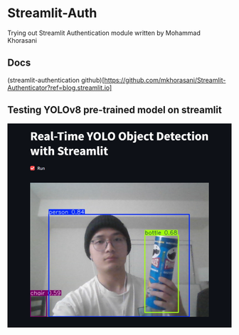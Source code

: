 # Streamlit-Auth
Trying out Streamlit Authentication module written by Mohammad Khorasani

## Docs
(streamlit-authentication github)[https://github.com/mkhorasani/Streamlit-Authenticator?ref=blog.streamlit.io]

## Testing YOLOv8 pre-trained model on streamlit
![image-detecting](assets\image\image.png)
